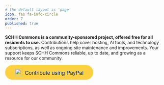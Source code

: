 ```yaml
---
# the default layout is 'page'
icon: fas fa-info-circle
order: 7
published: true
---
```


<style>
    .button {
        position: relative;
        border-radius: 1000px;
        cursor: pointer;
        display: inline-flex;
        align-items: center;
        min-width: 6rem;
        text-decoration: none;
        transition: color 0.2s, background-color 0.2s, border-color 0.2s;
        border: 0.125rem solid rgb(255, 209, 64);
        font-family: PayPalOpen-Bold, "Helvetica Neue", Arial, sans-serif;
        font-size: 1.125rem;
        line-height: 1.5rem;
        font-weight: 400;
        padding: 0.625rem 1.875rem;
        background: rgb(255, 209, 64);
        color: rgb(0, 48, 135);
    }

</style>


**SCHH Commons is a community-sponsored project, offered free for all residents to use.**
Contributions help cover hosting, AI tools, and technology subscriptions, as well as ongoing site maintenance and improvements. Your support keeps SCHH Commons reliable, up to date, and growing as a resource for our community.

<a href="https://www.paypal.com/donate/?hosted_button_id=NR3BJHTW66JG6"><button tabindex="0" class="button" data-ppui-info="buttons_7.9.12" id="payWithPP"><img src="https://www.paypalobjects.com/paypal-ui/logos/svg/paypal-mark-color.svg" alt="Contribute using PayPal" style="height: 24px; width: 24px; margin-right: 8px;">Contribute using PayPal</button></a>
